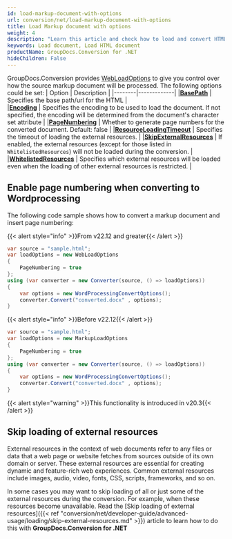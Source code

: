 ```yaml
---
id: load-markup-document-with-options
url: conversion/net/load-markup-document-with-options
title: Load Markup document with options
weight: 4
description: "Learn this article and check how to load and convert HTML documents with advanced options using GroupDocs.Conversion for .NET API."
keywords: Load document, Load HTML document
productName: GroupDocs.Conversion for .NET
hideChildren: False
---
```

GroupDocs.Conversion provides [WebLoadOptions](https://reference.groupdocs.com/conversion/net/groupdocs.conversion.options.load/webloadoptions) to give you control over how the source markup document will be processed. The following options could be set:
| Option | Description |
|--------|-------------|
|**[BasePath](https://reference.groupdocs.com/conversion/net/groupdocs.conversion.options.load/webloadoptions/basepath)** | Specifies the base path/url for the HTML |  
|**[Encoding](https://reference.groupdocs.com/conversion/net/groupdocs.conversion.options.load/webloadoptions/encoding)** | Specifies the encoding to be used to load the document. If not specified, the encoding will be determined from the document's character set attribute |
|**[PageNumbering](https://reference.groupdocs.com/conversion/net/groupdocs.conversion.options.load/webloadoptions/pagenumbering)** | Whether to generate page numbers for the converted document. Default: false |
|**[ResourceLoadingTimeout](https://reference.groupdocs.com/conversion/net/groupdocs.conversion.options.load/webloadoptions/resourceloadingtimeout)** | Specifies the timeout of loading the external resources. |
|**[SkipExternalResources](https://reference.groupdocs.com/conversion/net/groupdocs.conversion.options.load/webloadoptions/skipexternalresources)** |  If enabled, the external resources (except for those listed in `WhitelistedResources`) will not be loaded during the conversion. |
|**[WhitelistedResources](https://reference.groupdocs.com/conversion/net/groupdocs.conversion.options.load/webloadoptions/whitelistedresources)** | Specifies which external resources will be loaded even when the loading of other external resources is restricted. |

## Enable page numbering when converting to Wordprocessing

The following code sample shows how to convert a markup document and insert page numbering:


{{< alert style="info" >}}From v22.12 and greater{{< /alert >}}
```csharp
var source = "sample.html";
var loadOptions = new WebLoadOptions
{
    PageNumbering = true
};
using (var converter = new Converter(source, () => loadOptions))
{
    var options = new WordProcessingConvertOptions();
    converter.Convert("converted.docx" , options);
}
```


{{< alert style="info" >}}Before v22.12{{< /alert >}}
```csharp
var source = "sample.html";
var loadOptions = new MarkupLoadOptions
{
    PageNumbering = true
};
using (var converter = new Converter(source, () => loadOptions))
{
    var options = new WordProcessingConvertOptions();
    converter.Convert("converted.docx" , options);
}
```

{{< alert style="warning" >}}This functionality is introduced in v20.3{{< /alert >}}

## Skip loading of external resources
External resources in the context of web documents refer to any files or data that a web page or website fetches from sources outside of its own domain or server. These external resources are essential for creating dynamic and feature-rich web experiences. Common external resources include images, audio, video, fonts, CSS, scripts, frameworks, and so on. 

In some cases you may want to skip loading of all or just some of the external resources during the conversion. For example, when these resources become unavailable. Read the [Skip loading of external resources]({{< ref "conversion/net/developer-guide/advanced-usage/loading/skip-external-resources.md" >}}) article to learn how to do this with **GroupDocs.Conversion for .NET** 
